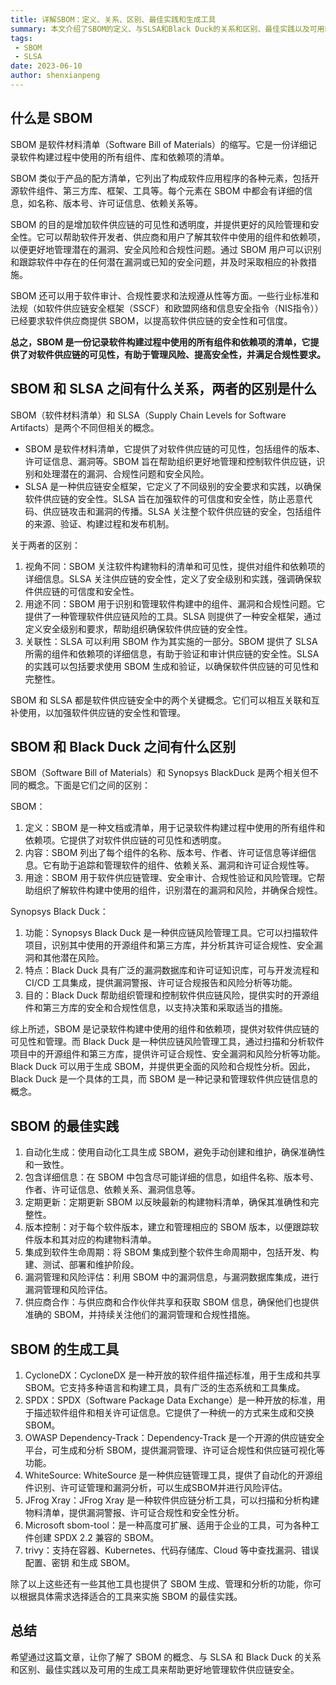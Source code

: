 ```yaml
---
title: 详解SBOM：定义、关系、区别、最佳实践和生成工具
summary: 本文介绍了SBOM的定义、与SLSA和Black Duck的关系和区别、最佳实践以及可用的生成工具，帮助读者更好地理解和应用SBOM。
tags:
 - SBOM
 - SLSA
date: 2023-06-10
author: shenxianpeng
---
```


## 什么是 SBOM

SBOM 是软件材料清单（Software Bill of Materials）的缩写。它是一份详细记录软件构建过程中使用的所有组件、库和依赖项的清单。

SBOM 类似于产品的配方清单，它列出了构成软件应用程序的各种元素，包括开源软件组件、第三方库、框架、工具等。每个元素在 SBOM 中都会有详细的信息，如名称、版本号、许可证信息、依赖关系等。

SBOM 的目的是增加软件供应链的可见性和透明度，并提供更好的风险管理和安全性。它可以帮助软件开发者、供应商和用户了解其软件中使用的组件和依赖项，以便更好地管理潜在的漏洞、安全风险和合规性问题。通过 SBOM 用户可以识别和跟踪软件中存在的任何潜在漏洞或已知的安全问题，并及时采取相应的补救措施。

SBOM 还可以用于软件审计、合规性要求和法规遵从性等方面。一些行业标准和法规（如软件供应链安全框架（SSCF）和欧盟网络和信息安全指令（NIS指令））已经要求软件供应商提供 SBOM，以提高软件供应链的安全性和可信度。

**总之，SBOM 是一份记录软件构建过程中使用的所有组件和依赖项的清单，它提供了对软件供应链的可见性，有助于管理风险、提高安全性，并满足合规性要求。**


## SBOM 和 SLSA 之间有什么关系，两者的区别是什么

SBOM（软件材料清单）和 SLSA（Supply Chain Levels for Software Artifacts）是两个不同但相关的概念。

* SBOM 是软件材料清单，它提供了对软件供应链的可见性，包括组件的版本、许可证信息、漏洞等。SBOM 旨在帮助组织更好地管理和控制软件供应链，识别和处理潜在的漏洞、合规性问题和安全风险。
* SLSA 是一种供应链安全框架，它定义了不同级别的安全要求和实践，以确保软件供应链的安全性。SLSA 旨在加强软件的可信度和安全性，防止恶意代码、供应链攻击和漏洞的传播。SLSA 关注整个软件供应链的安全，包括组件的来源、验证、构建过程和发布机制。

关于两者的区别：

1. 视角不同：SBOM 关注软件构建物料的清单和可见性，提供对组件和依赖项的详细信息。SLSA 关注供应链的安全性，定义了安全级别和实践，强调确保软件供应链的可信度和安全性。
2. 用途不同：SBOM 用于识别和管理软件构建中的组件、漏洞和合规性问题。它提供了一种管理软件供应链风险的工具。SLSA 则提供了一种安全框架，通过定义安全级别和要求，帮助组织确保软件供应链的安全性。
3. 关联性：SLSA 可以利用 SBOM 作为其实施的一部分。SBOM 提供了 SLSA 所需的组件和依赖项的详细信息，有助于验证和审计供应链的安全性。SLSA 的实践可以包括要求使用 SBOM 生成和验证，以确保软件供应链的可见性和完整性。

SBOM 和 SLSA 都是软件供应链安全中的两个关键概念。它们可以相互关联和互补使用，以加强软件供应链的安全性和管理。

## SBOM 和 Black Duck 之间有什么区别

SBOM（Software Bill of Materials）和 Synopsys BlackDuck 是两个相关但不同的概念。下面是它们之间的区别：

SBOM：
1. 定义：SBOM 是一种文档或清单，用于记录软件构建过程中使用的所有组件和依赖项。它提供了对软件供应链的可见性和透明度。
2. 内容：SBOM 列出了每个组件的名称、版本号、作者、许可证信息等详细信息。它有助于追踪和管理软件的组件、依赖关系、漏洞和许可证合规性等。
3. 用途：SBOM 用于软件供应链管理、安全审计、合规性验证和风险管理。它帮助组织了解软件构建中使用的组件，识别潜在的漏洞和风险，并确保合规性。

Synopsys Black Duck：
1. 功能：Synopsys Black Duck 是一种供应链风险管理工具。它可以扫描软件项目，识别其中使用的开源组件和第三方库，并分析其许可证合规性、安全漏洞和其他潜在风险。
2. 特点：Black Duck 具有广泛的漏洞数据库和许可证知识库，可与开发流程和 CI/CD 工具集成，提供漏洞警报、许可证合规报告和风险分析等功能。
3. 目的：Black Duck 帮助组织管理和控制软件供应链风险，提供实时的开源组件和第三方库的安全和合规性信息，以支持决策和采取适当的措施。

综上所述，SBOM 是记录软件构建中使用的组件和依赖项，提供对软件供应链的可见性和管理。而 Black Duck 是一种供应链风险管理工具，通过扫描和分析软件项目中的开源组件和第三方库，提供许可证合规性、安全漏洞和风险分析等功能。Black Duck 可以用于生成 SBOM，并提供更全面的风险和合规性分析。因此，Black Duck 是一个具体的工具，而 SBOM 是一种记录和管理软件供应链信息的概念。

## SBOM 的最佳实践

1. 自动化生成：使用自动化工具生成 SBOM，避免手动创建和维护，确保准确性和一致性。
2. 包含详细信息：在 SBOM 中包含尽可能详细的信息，如组件名称、版本号、作者、许可证信息、依赖关系、漏洞信息等。
3. 定期更新：定期更新 SBOM 以反映最新的构建物料清单，确保其准确性和完整性。
4. 版本控制：对于每个软件版本，建立和管理相应的 SBOM 版本，以便跟踪软件版本和其对应的构建物料清单。
5. 集成到软件生命周期：将 SBOM 集成到整个软件生命周期中，包括开发、构建、测试、部署和维护阶段。
6. 漏洞管理和风险评估：利用 SBOM 中的漏洞信息，与漏洞数据库集成，进行漏洞管理和风险评估。
7. 供应商合作：与供应商和合作伙伴共享和获取 SBOM 信息，确保他们也提供准确的 SBOM，并持续关注他们的漏洞管理和合规性措施。

## SBOM 的生成工具

1. CycloneDX：CycloneDX 是一种开放的软件组件描述标准，用于生成和共享 SBOM。它支持多种语言和构建工具，具有广泛的生态系统和工具集成。
2. SPDX：SPDX（Software Package Data Exchange）是一种开放的标准，用于描述软件组件和相关许可证信息。它提供了一种统一的方式来生成和交换SBOM。
3. OWASP Dependency-Track：Dependency-Track 是一个开源的供应链安全平台，可生成和分析 SBOM，提供漏洞管理、许可证合规性和供应链可视化等功能。
4. WhiteSource: WhiteSource 是一种供应链管理工具，提供了自动化的开源组件识别、许可证管理和漏洞分析，可以生成SBOM并进行风险评估。
5. JFrog Xray：JFrog Xray 是一种软件供应链分析工具，可以扫描和分析构建物料清单，提供漏洞警报、许可证合规性和安全性分析。
6. Microsoft sbom-tool：是一种高度可扩展、适用于企业的工具，可为各种工件创建 SPDX 2.2 兼容的 SBOM。
7. trivy：支持在容器、Kubernetes、代码存储库、Cloud 等中查找漏洞、错误配置、密钥 和生成 SBOM。

除了以上这些还有一些其他工具也提供了 SBOM 生成、管理和分析的功能，你可以根据具体需求选择适合的工具来实施 SBOM 的最佳实践。

## 总结

希望通过这篇文章，让你了解了 SBOM 的概念、与 SLSA 和 Black Duck 的关系和区别、最佳实践以及可用的生成工具来帮助更好地管理软件供应链安全。
